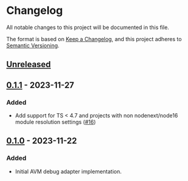 # Changelog

All notable changes to this project will be documented in this file.

The format is based on [Keep a Changelog](https://keepachangelog.com/en/1.0.0/),
and this project adheres to [Semantic Versioning](https://semver.org/spec/v2.0.0.html).

## [Unreleased]

## [0.1.1] - 2023-11-27

### Added

- Add support for TS < 4.7 and projects with non nodenext/node16 module resolution settings ([#16](https://github.com/algorand/avm-debugger/pull/16))

## [0.1.0] - 2023-11-22

### Added

- Initial AVM debug adapter implementation.

[unreleased]: https://github.com/algorand/avm-debugger/compare/v0.1.1...HEAD
[0.1.1]: https://github.com/algorand/avm-debugger/releases/tag/v0.1.1
[0.1.0]: https://github.com/algorand/avm-debugger/releases/tag/v0.1.0
